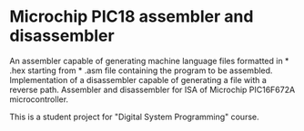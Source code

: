 # Microchip PIC18 assembler and disassembler
An assembler capable of generating machine language files formatted in * .hex starting from * .asm file containing the program to be assembled. Implementation of a disassembler capable of generating a file with a reverse path. Assembler and disassembler for ISA of Microchip PIC16F672A microcontroller. 

This is a student project for "Digital System Programming" course.
